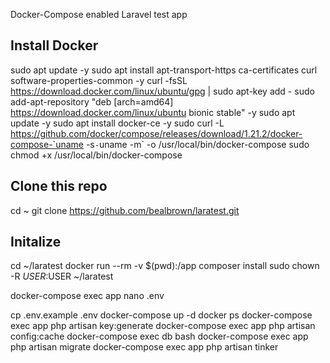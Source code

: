 Docker-Compose enabled Laravel test app


## Install Docker
sudo apt update -y
sudo apt install apt-transport-https ca-certificates curl software-properties-common -y
curl -fsSL https://download.docker.com/linux/ubuntu/gpg | sudo apt-key add -
sudo add-apt-repository "deb [arch=amd64] https://download.docker.com/linux/ubuntu bionic stable" -y
sudo apt update -y
sudo apt install docker-ce -y
sudo curl -L https://github.com/docker/compose/releases/download/1.21.2/docker-compose-`uname -s`-`uname -m` -o /usr/local/bin/docker-compose
sudo chmod +x /usr/local/bin/docker-compose


## Clone this repo
cd ~
git clone https://github.com/bealbrown/laratest.git


## Initalize
cd ~/laratest
docker run --rm -v $(pwd):/app composer install
sudo chown -R $USER:$USER ~/laratest

docker-compose exec app nano .env

cp .env.example .env
docker-compose up -d
docker ps
docker-compose exec app php artisan key:generate
docker-compose exec app php artisan config:cache
docker-compose exec db bash
docker-compose exec app php artisan migrate
docker-compose exec app php artisan tinker
